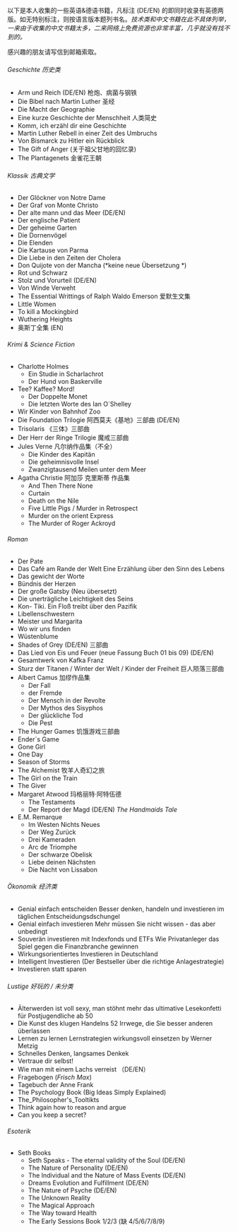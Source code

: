 以下是本人收集的一些英语&德语书籍，凡标注 (DE/EN) 的即同时收录有英德两版。如无特别标注，则按语言版本题列书名。*技术类和中文书籍在此不具体列举，一来由于收集的中文书籍太多，二来网络上免费资源也非常丰富，几乎就没有找不到的。*

感兴趣的朋友请写信到邮箱索取。

###### Geschichte 历史类

- Arm und Reich (DE/EN) 枪炮、病菌与钢铁
- Die Bibel nach Martin Luther 圣经
- Die Macht der Geographie
- Eine kurze Geschichte der Menschheit 人类简史
- Komm, ich erzähl dir eine Geschichte
- Martin Luther Rebell in einer Zeit des Umbruchs
- Von Bismarck zu Hitler ein Rückblick
- The Gift of Anger (关于祖父甘地的回忆录)
- The Plantagenets 金雀花王朝

###### Klassik 古典文学

- Der Glöckner von Notre Dame
- Der Graf von Monte Christo
- Der alte mann und das Meer (DE/EN)
- Der englische Patient
- Der geheime Garten
- Die Dornenvögel
- Die Elenden
- Die Kartause von Parma
- Die Liebe in den Zeiten der Cholera
- Don Quijote von der Mancha (*keine neue Übersetzung *)
- Rot und Schwarz 
- Stolz und Vorurteil (DE/EN)
- Von Winde Verweht
- The Essential Writtings of Ralph Waldo Emerson 爱默生文集
- Little Women
- To kill a Mockingbird
- Wuthering Heights
- 奥斯丁全集 (EN)

###### Krimi & Science Fiction 

- Charlotte Holmes
  - Ein Studie in Scharlachrot
  - Der Hund von Baskerville
- Tee? Kaffee? Mord!
  -  Der Doppelte Monet
  - Die letzten Worte des Ian O´Shelley
- Wir Kinder von Bahnhof Zoo
- Die Foundation Trilogie  阿西莫夫《基地》三部曲 (DE/EN)
- Trisolaris 《三体》三部曲
- Der Herr der Ringe Trilogie 魔戒三部曲
- Jules Verne 凡尔纳作品集（不全）
  - Die Kinder des Kapitän
  - Die geheimnisvolle Insel
  - Zwanzigtausend Meilen unter dem Meer
- Agatha Christie 阿加莎 克里斯蒂 作品集
  - And Then There None
  - Curtain
  - Death on the Nile
  - Five Little Pigs / Murder in Retrospect
  - Murder on the orient Express
  - The Murder of Roger Ackroyd 

###### Roman

- Der Pate
- Das Café am Rande der Welt Eine Erzählung über den Sinn des Lebens
- Das gewicht der Worte
- Bündnis der Herzen
- Der große Gatsby (Neu übersetzt)
- Die unerträgliche Leichtigkeit des Seins
- Kon- Tiki. Ein Floß treibt über den Pazifik
- Libellenschwestern
- Meister und Margarita
- Wo wir uns finden
- Wüstenblume
- Shades of Grey (DE/EN) 三部曲
- Das Lied von Eis und Feuer (neue Fassung Buch 01 bis 09) (DE/EN)
- Gesamtwerk von Kafka Franz
- Sturz der Titanen / Winter der Welt / Kinder der Freiheit 巨人陨落三部曲 
- Albert Camus 加缪作品集
  - Der Fall
  - der Fremde
  - Der Mensch in der Revolte
  - Der Mythos des Sisyphos
  - Der glückliche Tod
  - Die Pest
- The Hunger Games 饥饿游戏三部曲    
- Ender´s Game
- Gone Girl
- One Day
- Season of Storms
- The Alchemist 牧羊人奇幻之旅
- The Girl on the Train
- The Giver
- Margaret Atwood  玛格丽特·阿特伍德 
  - The Testaments
  - Der Report der Magd (DE/EN) *The Handmaids Tale*
- E.M. Remarque
  - Im Westen Nichts Neues
  - Der Weg Zurück
  - Drei Kameraden
  - Arc de Triomphe
  - Der schwarze Obelisk
  - Liebe deinen Nächsten
  - Die Nacht von Lissabon
  
  

###### Ökonomik 经济类

- Genial einfach entscheiden Besser denken, handeln und investieren im täglichen Entscheidungsdschungel
- Genial einfach investieren Mehr müssen Sie nicht wissen - das aber unbedingt
- Souverän investieren mit Indexfonds und ETFs Wie Privatanleger das Spiel gegen die Finanzbranche gewinnen
- Wirkungsorientiertes Investieren in Deutschland
- Intelligent Investieren (Der Bestseller über die richtige Anlagestrategie)
- Investieren statt sparen



###### Lustige 好玩的 / 未分类

- Älterwerden ist voll sexy, man stöhnt mehr das ultimative Lesekonfetti für Postjugendliche ab 50
- Die Kunst des klugen Handelns 52 Irrwege, die Sie besser anderen überlassen
- Lernen zu lernen Lernstrategien wirkungsvoll einsetzen by Werner Metzig
- Schnelles Denken, langsames Denkek
- Vertraue dir selbst! 
- Wie man mit einem Lachs verreist （DE/EN）
- Fragebogen (*Frisch Max*)
- Tagebuch der Anne Frank 
- The Psychology Book (Big Ideas Simply Explained)
- The_Philosopher's_Tooltikts
- Think again how to reason and argue
- Can you keep a secret?

###### Esoterik

- Seth Books 
  - Seth Speaks - The eternal validity of  the Soul (DE/EN)
  - The Nature of Personality (DE/EN)
  - The Individual and the Nature of Mass Events (DE/EN)
  - Dreams Evolution and Fulfillment (DE/EN)
  - The Nature of Psyche (DE/EN)
  - The Unknown Reality
  - The Magical Approach
  - The Way toward Health
  - The Early Sessions Book 1/2/3  (缺 4/5/6/7/8/9)

  


